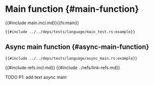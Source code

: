 # Main function {#main-function}

{{#include main.incl.md}}{{hi:main}}

```rust,editable
{{#include ../../deps/tests/language/main_test.rs:example}}
```

## Async main function {#async-main-function}

```rust,editable
{{#include ../../deps/tests/language/async_main.rs:example}}
```

{{#include refs.incl.md}}
{{#include ../refs/link-refs.md}}

<div class="hidden">
TODO P1: add text
async main
</div>
